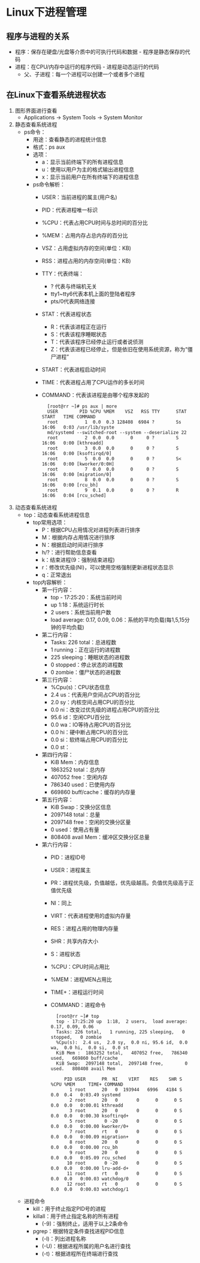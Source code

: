 # Linux下进程管理
## 程序与进程的关系
- 程序：保存在硬盘/光盘等介质中的可执行代码和数据
        - 程序是静态保存的代码
- 进程：在CPU/内存中运行的程序代码
        - 进程是动态运行的代码
    - 父、子进程：每一个进程可以创建一个或者多个进程
        
## 在Linux下查看系统进程状态
1. 图形界面进行查看
    - Applications -> System Tools -> System Monitor
2. 静态查看系统进程
    - ps命令：
        - 用途：查看静态的进程统计信息
        - 格式：ps aux
        - 选项：
            - a：显示当前终端下的所有进程信息
            - u：使用以用户为主的格式输出进程信息
            - x：显示当前用户在所有终端下的进程信息
        - ps命令解析：
            - USER：当前进程的属主(用户名)
            - PID：代表进程唯一标识
            - %CPU：代表占用CPU时间与总时间的百分比
            - %MEM：占用内存占总内存的百分比
            - VSZ：占用虚拟内存的空间(单位：KB)
            - RSS：进程占用的内存空间(单位：KB)
            - TTY：代表终端：
                - ? 代表与终端机无关
                - tty1~tty6代表本机上面的登陆者程序
                - pts/0代表网络连接
            - STAT：代表进程状态
                - R：代表该进程正在运行
                - S：代表该程序睡眠状态
                - T：代表该程序已经停止运行或者说侦测
                - Z：代表该进程已经停止，但是依旧在使用系统资源，称为“僵尸进程”
            - START：代表进程启动时间
            - TIME：代表进程占用了CPU运作的多长时间
            - COMMAND：代表该进程是由哪个程序发起的
                
                    [root@rr ~]# ps aux | more
                    USER        PID %CPU %MEM    VSZ   RSS TTY      STAT START   TIME COMMAND
                    root          1  0.0  0.3 128408  6984 ?        Ss   16:06   0:03 /usr/lib/syste
                    md/systemd --switched-root --system --deserialize 22
                    root          2  0.0  0.0      0     0 ?        S    16:06   0:00 [kthreadd]
                    root          3  0.0  0.0      0     0 ?        S    16:06   0:00 [ksoftirqd/0]
                    root          5  0.0  0.0      0     0 ?        S<   16:06   0:00 [kworker/0:0H]
                    root          7  0.0  0.0      0     0 ?        S    16:06   0:00 [migration/0]
                    root          8  0.0  0.0      0     0 ?        S    16:06   0:00 [rcu_bh]
                    root          9  0.1  0.0      0     0 ?        R    16:06   0:04 [rcu_sched]
3. 动态查看系统进程
    - top：动态查看系统进程信息
        - top常用选项：
            - P：根据CPU占用情况对进程列表进行排序
            - M：根据内存占用情况进行排序
            - N：根据启动时间进行排序
            - h/?：进行帮助信息查看
            - k：结束进程(9：强制结束进程)
            - r：修改优先级(NI)，可以使用空格强制更新进程状态显示
            - q：正常退出
        - top内容解析：
            - 第一行内容：
                - top - 17:25:20：系统当前时间
                - up  1:18：系统运行时长
                - 2 users：系统当前用户数
                - load average: 0.17, 0.09, 0.06：系统的平均负载(每1,5,15分钟的平均负载)
            - 第二行内容：
                - Tasks: 226 total：总进程数
                - 1 running：正在运行的进程数
                - 225 sleeping：睡眠状态的进程数
                - 0 stopped：停止状态的进程数
                - 0 zombie：僵尸状态的进程数
            - 第三行内容：
                - %Cpu(s)：CPU状态信息
                - 2.4 us：代表用户空间占CPU的百分比
                - 2.0 sy：内核空间占用CPU的百分比
                - 0.0 ni：改变过优先级的进程占用CPU的百分比
                - 95.6 id：空闲CPU百分比
                - 0.0 wa：IO等待占用CPU的百分比
                - 0.0 hi：硬中断占用CPU的百分比
                - 0.0 si：软终端占用CPU的百分比
                - 0.0 st：
            - 第四行内容：
                - KiB Mem：内存信息
                - 1863252 total：总内存
                - 407052 free：空闲内存
                - 786340 used：已使用内存
                - 669860 buff/cache：缓存的内存量
            - 第五行内容：
                - KiB Swap：交换分区信息
                - 2097148 total：总量
                - 2097148 free：空闲的交换分区量
                - 0 used：使用占有量
                - 808408 avail Mem：缓冲区交换分区总量
            - 第六行内容：
                - PID：进程ID号 
                - USER：进程属主
                - PR：进程优先级，负值越低，优先级越高。负值优先级高于正值优先级
                - NI：同上
                - VIRT：代表进程使用的虚拟内存量
                - RES：进程占用的物理内存量
                - SHR：共享内存大小
                - S：进程状态  
                - %CPU：CPU时间占用比
                - %MEM：进程MEN占用比     
                - TIME+：进程运行时间 
                - COMMAND：进程命令
                
                        [root@rr ~]# top
                        top - 17:25:20 up  1:18,  2 users,  load average: 0.17, 0.09, 0.06
                        Tasks: 226 total,   1 running, 225 sleeping,   0 stopped,   0 zombie
                        %Cpu(s):  2.4 us,  2.0 sy,  0.0 ni, 95.6 id,  0.0 wa,  0.0 hi,  0.0 si,  0.0 st
                        KiB Mem :  1863252 total,   407052 free,   786340 used,   669860 buff/cache
                        KiB Swap:  2097148 total,  2097148 free,        0 used.   808408 avail Mem 
                        
                           PID USER      PR  NI    VIRT    RES    SHR S  %CPU %MEM     TIME+ COMMAND    
                             1 root      20   0  193944   6996   4184 S   0.0  0.4   0:03.49 systemd    
                             2 root      20   0       0      0      0 S   0.0  0.0   0:00.01 kthreadd   
                             3 root      20   0       0      0      0 S   0.0  0.0   0:00.30 ksoftirqd+ 
                             5 root       0 -20       0      0      0 S   0.0  0.0   0:00.00 kworker/0+ 
                             7 root      rt   0       0      0      0 S   0.0  0.0   0:00.09 migration+ 
                             8 root      20   0       0      0      0 S   0.0  0.0   0:00.00 rcu_bh     
                             9 root      20   0       0      0      0 S   0.0  0.0   0:05.09 rcu_sched  
                            10 root       0 -20       0      0      0 S   0.0  0.0   0:00.00 lru-add-d+ 
                            11 root      rt   0       0      0      0 S   0.0  0.0   0:00.03 watchdog/0 
                            12 root      rt   0       0      0      0 S   0.0  0.0   0:00.03 watchdog/1 
    - 进程命令
        - kill：用于终止指定PID号的进程
        - killall：用于终止指定名称的所有进程
            - (-9)：强制终止，适用于以上2条命令
        - pgrep：根据特定条件查找进程PID信息
            - (-l)：列出进程名称
            - (-U)：根据进程所属的用户名进行查找
            - (-t)：根据进程所在终端进行查找
